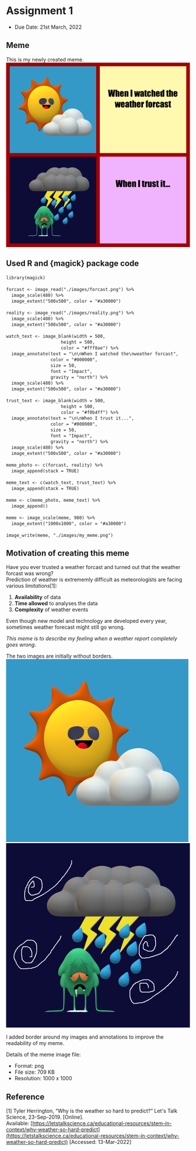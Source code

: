 # Assignment 1
* Due Date: 21st March, 2022

## Meme
This is my newly created meme.
![my_meme](/images/my_meme.png)
## Used R and {magick} package code
```
library(magick)

forcast <- image_read("./images/forcast.png") %>%
  image_scale(480) %>%
  image_extent("500x500", color = "#a30000")

reality <- image_read("./images/reality.png") %>%
  image_scale(480) %>%
  image_extent("500x500", color = "#a30000")

watch_text <- image_blank(width = 500,
                     height = 500,
                     color = "#fff8ae") %>%
  image_annotate(text = "\n\nWhen I watched the\nweather forcast",
                 color = "#000000",
                 size = 50,
                 font = "Impact",
                 gravity = "north") %>%
  image_scale(480) %>%
  image_extent("500x500", color = "#a30000")

trust_text <- image_blank(width = 500,
                     height = 500,
                     color = "#f0b4ff") %>%
  image_annotate(text = "\n\nWhen I trust it...",
                 color = "#000000",
                 size = 50,
                 font = "Impact",
                 gravity = "north") %>%
  image_scale(480) %>%
  image_extent("500x500", color = "#a30000")

meme_photo <- c(forcast, reality) %>%
  image_append(stack = TRUE)

meme_text <- c(watch_text, trust_text) %>%
  image_append(stack = TRUE)

meme <- c(meme_photo, meme_text) %>%
  image_append()

meme <- image_scale(meme, 980) %>%
  image_extent("1000x1000", color = "#a30000")

image_write(meme, "./images/my_meme.png")
```
## Motivation of creating this meme
Have you ever trusted a weather forcast and turned out that the weather forcast was wrong?  
Prediction of weather is extrememly difficult as meteorologists are facing various *limitations*[1]:   
1. **Availability** of data
2. **Time allowed** to analyses the data
3. **Complexity** of weather events  

Even though new model and technology are developed every year, sometimes weather forecast might still go wrong.  

*This meme is to describe my feeling when a weather report completely goes wrong*.  

The two images are initially without borders.  
![](/images/forcast.png)
![](/images/reality.png)  

I added border around my images and annotations to improve the readability of my meme.

Details of the meme image file:
* Format: png
* File size: 709 KB
* Resolution: 1000 x 1000

## Reference
[1] Tyler Herrington, “Why is the weather so hard to predict?” Let's Talk Science, 23-Sep-2019. [Online].  
Available: [https://letstalkscience.ca/educational-resources/stem-in-context/why-weather-so-hard-predict](https://letstalkscience.ca/educational-resources/stem-in-context/why-weather-so-hard-predict) [Accessed: 13-Mar-2022]
